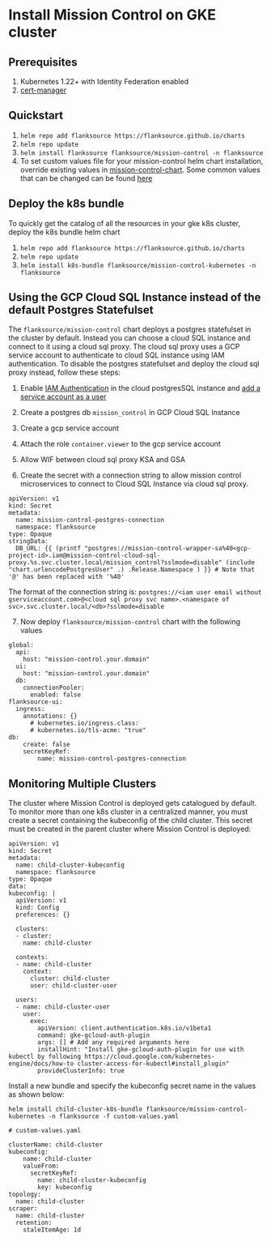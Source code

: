 # Install Mission Control on GKE cluster

## Prerequisites

1. Kubernetes 1.22+ with Identity Federation enabled
2. [cert-manager](https://cert-manager.io/docs/)


## Quickstart

1. `helm repo add flanksource https://flanksource.github.io/charts`
2. `helm repo update`
3. `helm install flanksource flanksource/mission-control -n flanksource`
4. To set custom values file for your mission-control helm chart installation, override existing values in [mission-control-chart](https://github.com/flanksource/mission-control-chart/tree/main/chart). Some common values that can be changed can be found [here](https://docs.flanksource.com/#install-chart)


## Deploy the k8s bundle

To quickly get the catalog of all the resources in your gke k8s cluster, deploy the k8s bundle helm chart

1. `helm repo add flanksource https://flanksource.github.io/charts`
2. `helm repo update`
3. `helm install k8s-bundle flanksource/mission-control-kubernetes -n flanksource`

## Using the GCP Cloud SQL Instance instead of the default Postgres Statefulset

The `flanksource/mission-control` chart deploys a postgres statefulset in the cluster by default. Instead you can choose a cloud SQL instance and connect to it using a cloud sql proxy. The cloud sql proxy uses a GCP service account to authenticate to cloud SQL instance using IAM authentication. To disable the postgres statefulset and deploy the cloud sql proxy instead, follow these steps: 


1. Enable [IAM Authentication](https://cloud.google.com/sql/docs/postgres/create-edit-iam-instances#configure_existing_instances_for) in the cloud postgresSQL instance and [add a service account as a user](https://cloud.google.com/sql/docs/postgres/add-manage-iam-users#creating-a-database-user)

2. Create a postgres db `mission_control` in GCP Cloud SQL Instance

3. Create a gcp service account

4. Attach the role `container.viewer` to the gcp service account

5. Allow WIF between cloud sql proxy KSA and GSA

6. Create the secret with a connection string to allow mission control microservices to connect to Cloud SQL Instance via cloud sql proxy.

```
apiVersion: v1
kind: Secret
metadata:
  name: mission-control-postgres-connection
  namespace: flanksource
type: Opaque
stringData:
  DB_URL: {{ (printf "postgres://mission-control-wrapper-sa%40<gcp-project-id>.iam@mission-control-cloud-sql-proxy.%s.svc.cluster.local/mission_control?sslmode=disable" (include "chart.urlencodePostgresUser" .) .Release.Namespace ) }} # Note that '@' has been replaced with '%40'
```
The format of the connection string is: `postgres://<iam user email without gserviceaccount.com>@<cloud sql proxy svc name>.<namespace of svc>.svc.cluster.local/<db>?sslmode=disable`

7. Now deploy `flanksource/mission-control` chart with the following values

```
global:
  api:
    host: "mission-control.your.domain"
  ui:
    host: "mission-control.your.domain"
  db:
    connectionPooler:
      enabled: false
flanksource-ui:
  ingress:
    annotations: {}
      # kubernetes.io/ingress.class: 
      # kubernetes.io/tls-acme: "true"
db:
    create: false
    secretKeyRef:
        name: mission-control-postgres-connection
```

## Monitoring Multiple Clusters

The cluster where Mission Control is deployed gets catalogued by default. To monitor more than one k8s cluster in a centralized manner, you must create a secret containing the kubeconfig of the child cluster. This secret must be created in the parent cluster where Mission Control is deployed:

```
apiVersion: v1
kind: Secret
metadata:
  name: child-cluster-kubeconfig
  namespace: flanksource
type: Opaque
data:
kubeconfig: |
  apiVersion: v1
  kind: Config
  preferences: {}

  clusters:
  - cluster:
    name: child-cluster

  contexts:
  - name: child-cluster
    context:
      cluster: child-cluster
      user: child-cluster-user

  users:          
  - name: child-cluster-user
    user:
      exec:
        apiVersion: client.authentication.k8s.io/v1beta1
        command: gke-gcloud-auth-plugin
        args: [] # Add any required arguments here
        installHint: "Install gke-gcloud-auth-plugin for use with kubectl by following https://cloud.google.com/kubernetes-engine/docs/how-to cluster-access-for-kubectl#install_plugin"
        provideClusterInfo: true                                                                                                           
```

Install a new bundle and specify the kubeconfig secret name in the values as shown below:

`helm install child-cluster-k8s-bundle flanksource/mission-control-kubernetes -n flanksource -f custom-values.yaml`

```
# custom-values.yaml

clusterName: child-cluster
kubeconfig:
    name: child-cluster
    valueFrom:
      secretKeyRef:
        name: child-cluster-kubeconfig
        key: kubeconfig
topology:
  name: child-cluster
scraper:
  name: child-cluster
  retention:
    staleItemAge: 1d
```